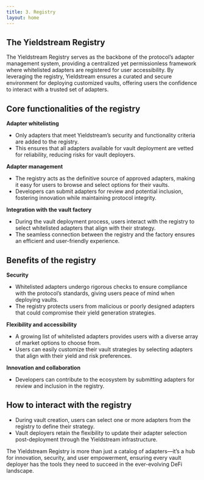 ```yaml
---
title: 3. Registry
layout: home
---
```


## The Yieldstream Registry

The Yieldstream Registry serves as the backbone of the protocol’s adapter management system, providing a centralized yet permissionless framework where whitelisted adapters are registered for user accessibility.
By leveraging the registry, Yieldstream ensures a curated and secure environment for deploying customized vaults, offering users the confidence to interact with a trusted set of adapters.

## Core functionalities of the registry

**Adapter whitelisting**

- Only adapters that meet Yieldstream’s security and functionality criteria are added to the registry.
- This ensures that all adapters available for vault deployment are vetted for reliability, reducing risks for vault deployers.

**Adapter management**

- The registry acts as the definitive source of approved adapters, making it easy for users to browse and select options for their vaults.
- Developers can submit adapters for review and potential inclusion, fostering innovation while maintaining protocol integrity.

**Integration with the vault factory**

- During the vault deployment process, users interact with the registry to select whitelisted adapters that align with their strategy.
- The seamless connection between the registry and the factory ensures an efficient and user-friendly experience.

## Benefits of the registry

**Security**

- Whitelisted adapters undergo rigorous checks to ensure compliance with the protocol’s standards, giving users peace of mind when deploying vaults.
- The registry protects users from malicious or poorly designed adapters that could compromise their yield generation strategies.

**Flexibility and accessibility**

- A growing list of whitelisted adapters provides users with a diverse array of market options to choose from.
- Users can easily customize their vault strategies by selecting adapters that align with their yield and risk preferences.

**Innovation and collaboration**

- Developers can contribute to the ecosystem by submitting adapters for review and inclusion in the registry.

## How to interact with the registry

- During vault creation, users can select one or more adapters from the registry to define their strategy.
- Vault deployers retain the flexibility to update their adapter selection post-deployment through the Yieldstream infrastructure.

The Yieldstream Registry is more than just a catalog of adapters—it’s a hub for innovation, security, and user empowerment, ensuring every vault deployer has the tools they need to succeed in the ever-evolving DeFi landscape.
